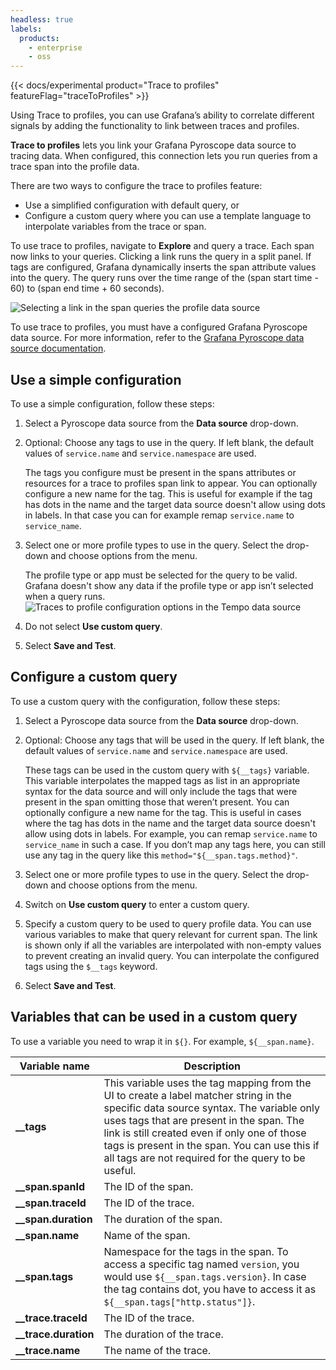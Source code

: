 ```yaml
---
headless: true
labels:
  products:
    - enterprise
    - oss
---
```


[//]: # 'This file documents the Traces to profile configure and usage for the Tempo data source.'
[//]: # 'This shared file is included in these locations:'
[//]: # '/grafana/docs/sources/datasources/tempo/configure-tempo-data-source.md'
[//]: # '/website/docs/grafana-cloud/data-configuration/traces/traces-query-editor.md'
[//]: #
[//]: # 'If you make changes to this file, verify that the meaning and content are not changed in any place where the file is included.'
[//]: # 'Any links should be fully qualified and not relative: /docs/grafana/ instead of ../grafana/.'

<!-- # Trace to profiles  -->

{{< docs/experimental product="Trace to profiles" featureFlag="traceToProfiles" >}}

Using Trace to profiles, you can use Grafana’s ability to correlate different signals by adding the functionality to link between traces and profiles.

**Trace to profiles** lets you link your Grafana Pyroscope data source to tracing data.
When configured, this connection lets you run queries from a trace span into the profile data.

There are two ways to configure the trace to profiles feature:

- Use a simplified configuration with default query, or
- Configure a custom query where you can use a template language to interpolate variables from the trace or span.

To use trace to profiles, navigate to **Explore** and query a trace. Each span now links to your queries. Clicking a link runs the query in a split panel. If tags are configured, Grafana dynamically inserts the span attribute values into the query. The query runs over the time range of the (span start time - 60) to (span end time + 60 seconds).

![Selecting a link in the span queries the profile data source](/static/img/docs/tempo/profiles/tempo-profiles-Span-link-profile-data-source.png)

To use trace to profiles, you must have a configured Grafana Pyroscope data source. For more information, refer to the [Grafana Pyroscope data source documentation](/docs/grafana/latest/datasources/grafana-pyroscope/).

## Use a simple configuration

To use a simple configuration, follow these steps:

1. Select a Pyroscope data source from the **Data source** drop-down.
1. Optional: Choose any tags to use in the query. If left blank, the default values of `service.name` and `service.namespace` are used.

   The tags you configure must be present in the spans attributes or resources for a trace to profiles span link to appear. You can optionally configure a new name for the tag. This is useful for example if the tag has dots in the name and the target data source doesn't allow using dots in labels. In that case you can for example remap `service.name` to `service_name`.

1. Select one or more profile types to use in the query. Select the drop-down and choose options from the menu.

   The profile type or app must be selected for the query to be valid. Grafana doesn't show any data if the profile type or app isn’t selected when a query runs.
   ![Traces to profile configuration options in the Tempo data source](/static/img/docs/tempo/profiles/Tempo-data-source-profiles-Settings.png)

1. Do not select **Use custom query**.
1. Select **Save and Test**.

## Configure a custom query

To use a custom query with the configuration, follow these steps:

1. Select a Pyroscope data source from the **Data source** drop-down.
1. Optional: Choose any tags that will be used in the query. If left blank, the default values of `service.name` and `service.namespace` are used.

   These tags can be used in the custom query with `${__tags}` variable. This variable interpolates the mapped tags as list in an appropriate syntax for the data source and will only include the tags that were present in the span omitting those that weren’t present. You can optionally configure a new name for the tag. This is useful in cases where the tag has dots in the name and the target data source doesn't allow using dots in labels. For example, you can remap `service.name` to `service_name` in such a case. If you don’t map any tags here, you can still use any tag in the query like this `method="${__span.tags.method}"`.

1. Select one or more profile types to use in the query. Select the drop-down and choose options from the menu.
1. Switch on **Use custom query** to enter a custom query.
1. Specify a custom query to be used to query profile data. You can use various variables to make that query relevant for current span. The link is shown only if all the variables are interpolated with non-empty values to prevent creating an invalid query. You can interpolate the configured tags using the `$__tags` keyword.
1. Select **Save and Test**.

## Variables that can be used in a custom query

To use a variable you need to wrap it in `${}`. For example, `${__span.name}`.

| Variable name          | Description                                                                                                                                                                                                                                                                                                                              |
| ---------------------- | ---------------------------------------------------------------------------------------------------------------------------------------------------------------------------------------------------------------------------------------------------------------------------------------------------------------------------------------- |
| **\_\_tags**           | This variable uses the tag mapping from the UI to create a label matcher string in the specific data source syntax. The variable only uses tags that are present in the span. The link is still created even if only one of those tags is present in the span. You can use this if all tags are not required for the query to be useful. |
| **\_\_span.spanId**    | The ID of the span.                                                                                                                                                                                                                                                                                                                      |
| **\_\_span.traceId**   | The ID of the trace.                                                                                                                                                                                                                                                                                                                     |
| **\_\_span.duration**  | The duration of the span.                                                                                                                                                                                                                                                                                                                |
| **\_\_span.name**      | Name of the span.                                                                                                                                                                                                                                                                                                                        |
| **\_\_span.tags**      | Namespace for the tags in the span. To access a specific tag named `version`, you would use `${__span.tags.version}`. In case the tag contains dot, you have to access it as `${__span.tags["http.status"]}`.                                                                                                                            |
| **\_\_trace.traceId**  | The ID of the trace.                                                                                                                                                                                                                                                                                                                     |
| **\_\_trace.duration** | The duration of the trace.                                                                                                                                                                                                                                                                                                               |
| **\_\_trace.name**     | The name of the trace.                                                                                                                                                                                                                                                                                                                   |
